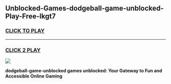 
## Unblocked-Games-dodgeball-game-unblocked-Play-Free-lkgt7
<h3>
<a href="https://premium76.site?title=dodgeball-game-unblocked&ref=21A">CLICK TO PLAY</a></h3>
<hr>

<h3>
<a href="https://premium76.site?title=dodgeball-game-unblocked&ref=21A">CLICK 2 PLAY</a>
  
</h3>

<a href="https://premium76.site?title=dodgeball-game-unblocked&ref=21A"><img src="https://clearcache.store/games.png"></a>


**dodgeball-game-unblocked games unblocked: Your Gateway to Fun and Accessible Online Gaming**
